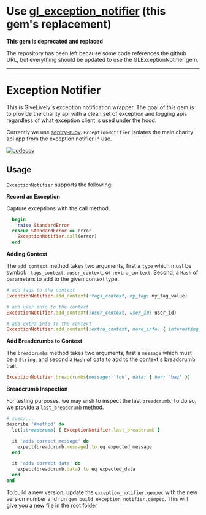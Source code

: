 # Use [gl_exception_notifier](https://github.com/givelively/gl_exception_notifier) (this gem's replacement)

**This gem is deprecated and replaced** 

The repository has been left because some code references the github URL, but everything should be updated to use the GLExceptionNotifier gem.

---

# Exception Notifier

This is GiveLively's exception notification wrapper. The goal of this gem is to provide the charity api with a clean set of exception and logging apis regardless of what exception client is used under the hood. 

Currently we use [sentry-ruby](https://docs.sentry.io/platforms/ruby/).
`ExceptionNotifier` isolates the main charity api app from the exception notifier in use.

[![codecov](https://codecov.io/gh/givelively/exception_notifier/branch/master/graph/badge.svg?token=4P64ZW129N)](https://codecov.io/gh/givelively/exception_notifier)

## Usage

`ExceptionNotifier` supports the following:

**Record an Exception**

Capture exceptions with the call method. 
```ruby
  begin
    raise StandardError
  rescue StandardError => error
    ExceptionNotifier.call(error)
  end
```

**Adding Context**

The `add_context` method takes two arguments, first a `type` which must be symbol: `:tags_context`, `:user_context`, or `:extra_context`. Second, a `Hash` of parameters to add to the given context type.
```ruby
# add tags to the context
ExceptionNotifier.add_context(:tags_context, my_tag: my_tag_value)

# add user info to the context
ExceptionNotifier.add_context(:user_context, user_id: user_id)

# add extra info to the context
ExceptionNotifier.add_context(:extra_context, more_info: { interesting_data: 1234, more_data: 'hello world' })
```

**Add Breadcrumbs to Context**

The `breadcrumbs` method takes two arguments, first a `message` which must be a `String`, and second a `Hash` of data to add to the context's breadcrumb trail.
```ruby
ExceptionNotifier.breadcrumbs(message: 'foo', data: { bar: 'baz' })
```

**Breadcrumb Inspection**

For testing purposes, we may wish to inspect the last  `breadcrumb`. To do so, we provide a `last_breadcrumb` method.

```ruby
# spec/...
describe '#method' do
  let(:breadcrumb) { ExceptionNotifier.last_breadcrumb }

  it 'adds correct message' do
    expect(breadcrumb.message).to eq expected_message
  end

  it 'adds correct data' do
    expect(breadcrumb.data).to eq expected_data
  end
end
```

To build a new version, update the `exception_notifier.gempec` with the new version number and run `gem build exception_notifier.gempec`. This will give you a new file in the root folder
